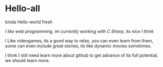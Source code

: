 # Hello-all
kinda Hello-world
fresh


*I like web programming, im currently working with C Sharp, its *nice* I think*

I Like videogames, its a good way to relax, you can even learn from them, some can even include great stories, its like dynamic movies sometimes.

I think I still need learn more about github to get advance of its full potential, we should learn more.

